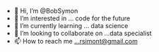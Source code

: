 - 👋 Hi, I’m @BobSymon
- 👀 I’m interested in ... code for the future
- 🌱 I’m currently learning ... data science
- 💞️ I’m looking to collaborate on ...data specialist
- 📫 How to reach me ...rsimont@gmail.com 

<!---
BobSymon/BobSymon is a ✨ special ✨ repository because its `README.md` (this file) appears on your GitHub profile.
You can click the Preview link to take a look at your changes.
--->
